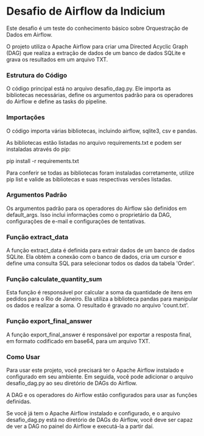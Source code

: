 # Desafio de Airflow da Indicium

Este desafio é um teste do conhecimento básico sobre Orquestração de Dados em Airflow.

O projeto utiliza o Apache Airflow para criar uma Directed Acyclic Graph (DAG) que realiza a extração de dados de um banco de dados SQLite e grava os resultados em um arquivo TXT.

### Estrutura do Código

O código principal está no arquivo desafio_dag.py. Ele importa as bibliotecas necessárias, define os argumentos padrão para os operadores do Airflow e define as tasks do pipeline.

### Importações
O código importa várias bibliotecas, incluindo airflow, sqlite3, csv e pandas.

As bibliotecas estão listadas no arquivo requirements.txt e podem ser instaladas através do pip:

pip install -r requirements.txt

Para conferir se todas as bibliotecas foram instaladas corretamente, utilize pip list e valide as bibliotecas e suas respectivas versões listadas.

### Argumentos Padrão
Os argumentos padrão para os operadores do Airflow são definidos em default_args. Isso inclui informações como o proprietário da DAG, configurações de e-mail e configurações de tentativas.

### Função extract_data
A função extract_data é definida para extrair dados de um banco de dados SQLite. Ela obtém a conexão com o banco de dados, cria um cursor e define uma consulta SQL para selecionar todos os dados da tabela 'Order'.

### Função calculate_quantity_sum
Esta função é responsável por calcular a soma da quantidade de itens em pedidos para o Rio de Janeiro. Ela utiliza a biblioteca pandas para manipular os dados e realizar a soma. O resultado é gravado no arquivo 'count.txt'.

### Função export_final_answer
A função export_final_answer é responsável por exportar a resposta final, em formato codificado em base64, para um arquivo TXT.

### Como Usar
Para usar este projeto, você precisará ter o Apache Airflow instalado e configurado em seu ambiente. Em seguida, você pode adicionar o arquivo desafio_dag.py ao seu diretório de DAGs do Airflow.

A DAG e os operadores do Airflow estão configurados para usar as funções definidas.

Se você já tem o Apache Airflow instalado e configurado, e o arquivo desafio_dag.py está no diretório de DAGs do Airflow, você deve ser capaz de ver a DAG no painel do Airflow e executá-la a partir daí.